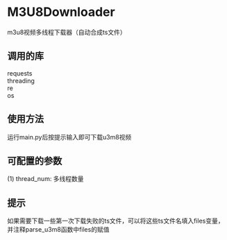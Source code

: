 # M3U8Downloader
m3u8视频多线程下载器（自动合成ts文件）
## 调用的库
requests  
threading  
re  
os 
## 使用方法  
运行main.py后按提示输入即可下载u3m8视频  
## 可配置的参数
(1) thread_num: 多线程数量
## 提示  
如果需要下载一些第一次下载失败的ts文件，可以将这些ts文件名填入files变量，并注释parse_u3m8函数中files的赋值  

